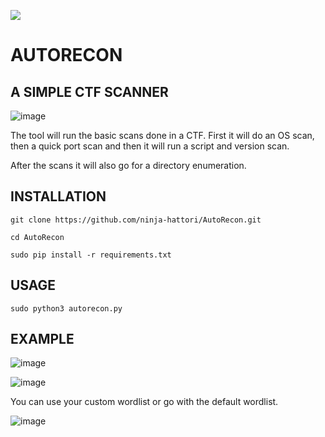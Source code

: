 [![](https://forthebadge.com/images/badges/made-with-python.svg)](https://www.python.org)

# AUTORECON

## A SIMPLE CTF SCANNER

![image](https://user-images.githubusercontent.com/112231923/194545902-5033b336-0fc9-4186-8734-62dc9863b29b.png)


The tool will run the basic scans done in a CTF.
First it will do an OS scan, then a quick port scan and then it will run a script and version scan.

After the scans it will also go for a directory enumeration.

## INSTALLATION

```shell
git clone https://github.com/ninja-hattori/AutoRecon.git
```
```shell
cd AutoRecon
```
```shell
sudo pip install -r requirements.txt
```
## USAGE

```shell
sudo python3 autorecon.py
```
## EXAMPLE

![image](https://user-images.githubusercontent.com/112231923/194796944-9b8a922e-8c82-43a7-ad6d-bbfc4e81fc6f.png)

![image](https://user-images.githubusercontent.com/112231923/194796973-dbcce3d9-b741-4bd8-b3ee-dce303f7fd3c.png)

You can use your custom wordlist or go with the default wordlist.

![image](https://user-images.githubusercontent.com/112231923/194797039-db6d5280-6c5a-457c-aebd-db1c48353cd3.png)
